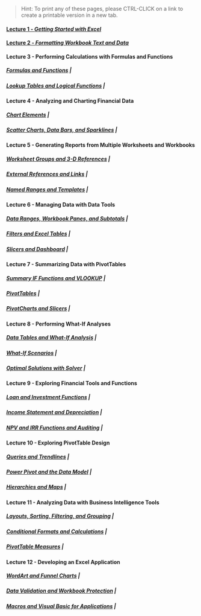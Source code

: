 > Hint: To print any of these pages, please CTRL-CLICK on a link to create a printable version in a new tab.

#### [Lecture 1 - _Getting Started with Excel_](./pages/m01) 
#### [Lecture 2 - _Formatting Workbook Text and Data_](./pages/m02)

#### Lecture 3 - Performing Calculations with Formulas and Functions

##### [_Formulas and Functions_](./pages/m03a) |
##### [_Lookup Tables and Logical Functions_](./pages/m03b) |

#### Lecture 4 - Analyzing and Charting Financial Data

##### [_Chart Elements_](./pages/m4a) |
##### [_Scatter Charts, Data Bars, and Sparklines_](./pages/m04b) |

#### Lecture 5 - Generating Reports from Multiple Worksheets and Workbooks

##### [_Worksheet Groups and 3-D References_](./pages/m05a) |
##### [_External References and Links_](./pages/m05b) |
##### [_Named Ranges and Templates_](./pages/m05c) |

#### Lecture 6 - Managing Data with Data Tools

##### [_Data Ranges, Workbook Panes, and Subtotals_](./pages/m06a) |
##### [_Filters and Excel Tables_](./pages/m06b) |
##### [_Slicers and Dashboard_](./pages/m06c) |

#### Lecture 7 - Summarizing Data with PivotTables

##### [_Summary IF Functions and VLOOKUP_](./pages/m07a) |
##### [_PivotTables_](./pages/m07b) |
##### [_PivotCharts and Slicers_](./pages/m07c) |

#### Lecture 8 - Performing What-If Analyses

##### [_Data Tables and What-If Analysis_](./pages/m08a) |
##### [_What-If Scenarios_](./pages/m08b) |
##### [_Optimal Solutions with Solver_](./pages/m08c) |

#### Lecture 9 - Exploring Financial Tools and Functions
##### [_Loan and Investment Functions_](./pages/m09a) |
##### [_Income Statement and Depreciation_](./pages/m09b) |
##### [_NPV and IRR Functions and Auditing_](./pages/m09c) |


#### Lecture 10 - Exploring PivotTable Design 
##### [_Queries and Trendlines_](/pages/m10a) |
##### [_Power Pivot and the Data Model_](/pages/m10b) |
##### [_Hierarchies and Maps_](/pages/m10c) |

#### Lecture 11 - Analyzing Data with Business Intelligence Tools
##### [_Layouts, Sorting, Filtering, and Grouping_](/pages/m11a) |
##### [_Conditional Formats and Calculations_](/pages/m11b) |
##### [_PivotTable Measures_](/pages/m11c) |

#### Lecture 12 - Developing an Excel Application 
##### [_WordArt and Funnel Charts_](/pages/m12a) |
##### [_Data Validation and Workbook Protection_](/pages/m12b) |
##### [_Macros and Visual Basic for Applications_](/pages/m12c) |
